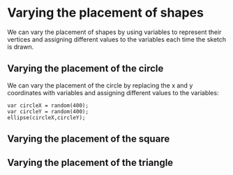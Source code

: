 # Varying the placement of shapes

We can vary the placement of shapes by using variables to represent their vertices
and assigning different values to the variables each time the sketch is drawn.

## Varying the placement of the circle

We can vary the placement of the circle by replacing the x and y coordinates with variables and assigning different values to the variables:

    var circleX = random(400);
    var circleY = random(400);
    ellipse(circleX,circleY);

## Varying the placement of the square

## Varying the placement of the triangle
